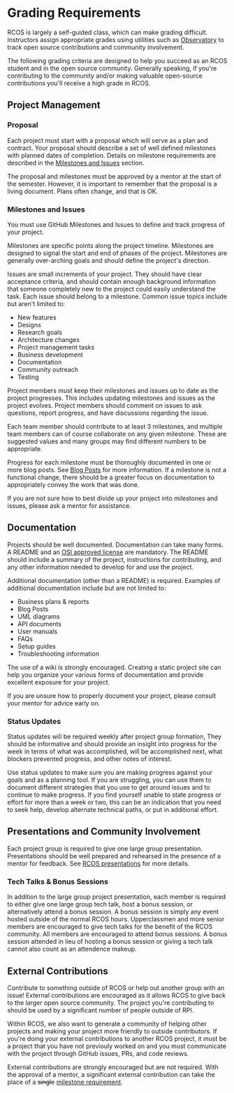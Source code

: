 # Grading Requirements

RCOS is largely a self-guided class, which can make grading difficult. Instructors assign appropriate grades using utilities such as [Observatory](https://rcos.io/) to track open source contributions and community involvement.

The following grading criteria are designed to help you succeed as an RCOS student and in the open source community. Generally speaking, if you're contributing to the community and/or making valuable open-source contributions you'll receive a high grade in RCOS.

## Project Management

### Proposal

Each project must start with a proposal which will serve as a plan and contract. Your proposal should describe a set of well defined milestones with planned dates of completion. Details on milestone requirements are described in the [Milestones and Issues](#Milestones-and-Issues) section.

The proposal and milestones must be approved by a mentor at the start of the semester. However, it is important to remember that the proposal is a living document. Plans often change, and that is OK.

### Milestones and Issues

You must use GitHub Milestones and Issues to define and track progress of your project.

Milestones are specific points along the project timeline. Milestones are designed to signal the start and end of phases of the project. Milestones are generally over-arching goals and should define the project's direction.

Issues are small increments of your project. They should have clear acceptance criteria, and should contain enough background information that someone completely new to the project could easily understand the task. Each issue should belong to a milestone. Common issue topics include but aren't limited to:
- New features
- Designs
- Research goals
- Architecture changes
- Project management tasks
- Business development
- Documentation
- Community outreach
- Testing

Project members must keep their milestones and issues up to date as the project progresses. This includes updating milestones and issues as the project evolves. Project members should comment on issues to ask questions, report progress, and have discussions regarding the issue.

Each team member should contribute to at least 3 milestones, and multiple team members can of course collaborate on any given milestone. These are suggested values and many groups may find different numbers to be appropriate.

Progress for each milestone must be thoroughly documented in one or more blog posts. See [Blog Posts](#blog-posts) for more information. If a milestone is not a functional change, there should be a greater focus on documentation to appropriately convey the work that was done.

If you are not sure how to best divide up your project into milestones and issues, please ask a mentor for assistance.

## Documentation

Projects should be well documented. Documentation can take many forms. A README and an [OSI approved license](https://choosealicense.com/) are mandatory. The README should include a summary of the project, instructions for contributing, and any other information needed to develop for and use the project.

Additional documentation (other than a README) is required. Examples of additional documentation include but are not limited to:
- Business plans & reports
- Blog Posts
- UML diagrams
- API documents
- User manuals
- FAQs
- Setup guides
- Troubleshooting information

The use of a wiki is strongly encouraged. Creating a static project site can help you organize your various forms of documentation and provide excellent exposure for your project.

If you are unsure how to properly document your project, please consult your mentor for advice early on.

### Status Updates

Status updates will be required weekly after project group formation, They should be informative and should provide an insight into progress for the week in terms of what was accomplished, will be accomplished next, what 
blockers prevented progress, and other notes of interest.


Use status updates to make sure you are making progress against your goals and as a planning tool. If you are struggling, you can use them to document different strategies that you use to get
around issues and to continue to make progress. If you find yourself unable to state progress or effort for more than a week or two, this can be an indication that you need to seek help, 
develop alternate technical paths, or put in additional effort.


## Presentations and Community Involvement

Each project group is required to give one large group presentation. Presentations should be well prepared and rehearsed in the presence of a mentor for feedback. See [RCOS presentations](http://rcos.github.io/intro/presentations#/) for more details.

### Tech Talks & Bonus Sessions

In addition to the large group project presentation, each member is required to either give one large group tech talk, host a bonus session, or alternatively attend a bonus session. A bonus session is simply any event hosted outside of the normal RCOS hours. Upperclassmen and more senior members are encouraged to give tech talks for the benefit of the RCOS community. All members are encouraged to attend bonus sessions. A bonus session attended in lieu of hosting a bonus session or giving a tech talk cannot also count as an attendence makeup.

## External Contributions

Contribute to something outside of RCOS or help out another group with an issue! External contributions are encouraged as it allows RCOS to give back to the larger open source community. The project you're contributing to should be used by a significant number of people outside of RPI.

Within RCOS, we also want to generate a community of helping other projects and making your project more friendly to outside contributors. If you're doing your external contributions to another RCOS project, it must be a project that you have not previouly worked on and you must communicate with the project through GitHub issues, PRs, and code reviews.

External contributions are strongly encouraged but are not required. With the approval of a mentor, a significant external contribution can take the place of a ~~single~~ [milestone requirement](#milestones).
